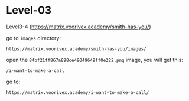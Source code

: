 # Level-03

Level3-4 (https://matrix.voorivex.academy/smith-has-you/)

go to `images` directory:

```text
https://matrix.voorivex.academy/smith-has-you/images/
```

open the `84bf21ff867a898ce49049649ff0e222.png` image, you will get this:

```text
/i-want-to-make-a-call
```

go to:

```text
https://matrix.voorivex.academy/i-want-to-make-a-call/
```

